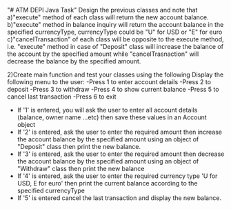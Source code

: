 "# ATM DEPI Java Task"
Design the previous classes and note that
a)"execute" method of each class will return the new account balance.
b)"execute" method in balance inquiry will return the account balance in the specified currencyType, currencyType could be "U" for USD or "E" for euro
c)"cancelTransaction" of each class will be opposite to the execute method, i.e. "execute" method in case of "Deposit" class will increase the balance of the account by the specified amount while "cancelTrasnaction" will decrease the balance by the specified amount.

2)Create main function and test your classes using the following
Display the following menu to the user:
-Press 1 to enter account details
-Press 2 to deposit
-Press 3 to withdraw
-Press 4 to show current balance
-Press 5 to cancel last transaction
-Press 6 to exit

- If '1' is entered, you will ask the user to enter all account details (balance, owner name …etc) then save these values in an Account object
- If '2' is entered, ask the user to enter the required amount then increase the account balance by the specified amount using an object of "Deposit"  class then print the new balance.
- If '3' is entered, ask the user to enter the required amount then decrease the account balance by the specified amount using an object of "Withdraw" class then print the new balance
- If '4' is entered, ask the user to enter the required currency type 'U for USD, E for euro' then print the current balance according to the specified currencyType
- If '5' is entered cancel the last transaction and display the new balance.
